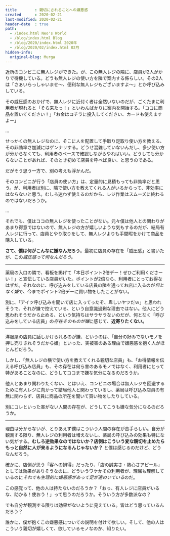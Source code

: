 ```yaml
---
title        : 親切にされることへの嫌悪感
created      : 2020-02-21
last-modified: 2020-02-21
header-date  : true
path:
  - /index.html Neo's World
  - /blog/index.html Blog
  - /blog/2020/index.html 2020年
  - /blog/2020/02/index.html 02月
hidden-info:
  original-blog: Murga
---
```


近所のコンビニに無人レジができた。が、この無人レジの隣に、店員が2人がかりで待機している。どうも無人レジの使い方を隣で案内する係らしい。その2人は「さぁいらっしゃいませ〜、便利な無人レジもございますよ〜」とか呼び込みしている。

その威圧感のおかげで、無人レジに近付く者は全然いないのだが、ごくたまに利用者が現れると「そら来たっ！」といわんばかりに案内を開始する。「ココに商品を置いてください！」「お金はコチラに投入してください、カードも使えますよー」

…

せっかくの無人レジなのに、そこに人を配置して手取り足取り使い方を教える、その非効率さ加減にはゲンナリする。どうせ混雑していないんだし、多少使い方が分からなくても、利用者のペースで確認しながらやればいい。どうしても分からないことがあれば、そのとき初めて店員を呼べば良い、と思うのである。

だがそう思う一方で、別の考えも浮かんだ。

そのコンビニが行う「店員の使い方」は、定量的に見積もっても非効率だと思う。が、利用者は別に、隣で使い方を教えてくれる人がいるからって、非効率にはならないと思う。むしろ迷わず使えるのだから、レジ作業はスムーズに終わるのではないだろうか。

…

それでも、僕はココの無人レジを使ったことがない。元々僕は他人との関わりがあまり得意ではないので、無人レジの方が嬉しいような気もするのだが、結局有人レジに行って、店員とやり取りをして、無人レジよりも手間暇をかけて商品を購入している。

**さて、僕は何がこんなに嫌なんだろう**。最初に店員の存在を「威圧感」と書いたが、この*威圧感って何なんだろう。*

---

薬局の入口の隣で、看板を掲げて「本日ポイント2倍デー！ぜひご利用くださーい！」と宣伝している店員がいた。ポイントが2倍なら、利用者にとってお得なはずだ。それなのに、呼び込みをしている店員の隣を通ってお店に入るのが*何となく嫌*で、今までポイント2倍デーに買い物をしたことがない。

別に、「アイツ呼び込みを聞いて店に入ってったぞ、卑しいヤツだｗ」と思われそうで、それが嫌で控えている、という自意識過剰な理由ではない。他人にどう思われそうだから止める、という気持ちはサラサラないのだが、何となく「呼び込みをしている店員」の*存在そのものが嫌*に感じて、**近寄りたくない。**

---

洋服屋の店員に話しかけられるのが嫌、というのは、「自分の好みでないモノを押し売りされそうだから嫌」といった、実被害のある理由で嫌悪感を抱く人がほとんどだろう。

しかし、「無人レジの横で使い方を教えてくれる親切な店員」も、「お得情報を伝える呼び込み店員」も、その存在は何ら害のあるモノではなく、利用者にとって特があることなのに、どうしてココまで嫌な気分になるのだろうか。

他人とあまり関わりたくない、とはいえ、コンビニの場合は無人レジを回避するために有人レジに向かって結局他人と関わっているし、薬局は呼び込み店員の有無に関わらず、店員に商品の所在を聞いて買い物をしたりしている。

別にコレといった害がない人間の存在が、どうしてこうも嫌な気分になるのだろうか。

---

理由は分からないが、とりあえず僕はこういう人間の存在が苦手らしい。自分が観測する限り、無人レジの利用者は増えないし、薬局の呼び込みの効果も特にない気がする。**むしろ逆効果なのではないか？店側はこういう変な親切を止めたらもっと自然に人が来るようになるんじゃないか？** と僕は感じるのだけど、どうなんだろう。

確かに、店側が思う「客への損得」だったり、「店の誠実さ・熱心さアピール」としては効果がありそうなのに、どういうワケかその利用者が、理屈も理解しているのに*それでも生理的に嫌悪感があって足が遠のいている*のだ。

この感覚って、他の人は持たないのだろうか？「おっ、有人レジに店員がいるな、助かる！使おう！」って思うのだろうか。そういう方が多数派なの？

でも自分が観測する限りは効果がないように見えている。皆はどう思っているんだろう？

誰かに、僕が抱くこの嫌悪感についての説明を付けて欲しい。そして、他の人はこういう親切が嬉しくて、欲しているモノなのか、知りたい。
